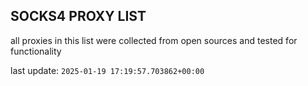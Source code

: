 ## SOCKS4 PROXY LIST

all proxies in this list were collected from open sources and tested for functionality

last update: `2025-01-19 17:19:57.703862+00:00`